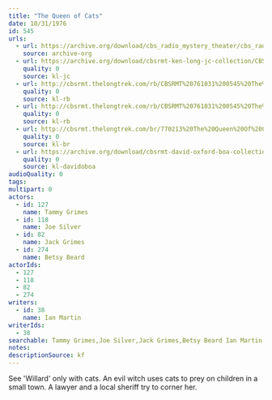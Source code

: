 ```yaml
---
title: "The Queen of Cats"
date: 10/31/1976
id: 545
urls: 
  - url: https://archive.org/download/cbs_radio_mystery_theater/cbs_radio_mystery_theater-0501-0550.zip/cbs_radio_mystery_theater-0501-0550%2Fcbsrmt_0545_the_queen_of_cats.mp3
    source: archive-org
  - url: https://archive.org/download/cbsrmt-ken-long-jc-collection/CBSRMT - 761031 0545 The Queen Of Cats vbr fb2_jc.mp3
    quality: 0
    source: kl-jc
  - url: http://cbsrmt.thelongtrek.com/rb/CBSRMT%20761031%200545%20The%20Queen%20of%20Cats_wuwm.mp3
    quality: 0
    source: kl-rb
  - url: http://cbsrmt.thelongtrek.com/rb/CBSRMT%20761031%200545%20The%20Queen%20of%20Cats_wbbm_rb%20hot.mp3
    quality: 0
    source: kl-rb
  - url: http://cbsrmt.thelongtrek.com/br/770213%20The%20Queen%20Of%20Cats.mp3
    quality: 0
    source: kl-br
  - url: https://archive.org/download/cbsrmt-david-oxford-boa-collection/CBSRMT-761031-0545-The-Queen-of-Cats-(128-44)_WUWM-FM-{BoA}.mp3
    quality: 0
    source: kl-davidoboa
audioQuality: 0
tags: 
multipart: 0
actors:  
  - id: 127
    name: Tammy Grimes  
  - id: 118
    name: Joe Silver  
  - id: 82
    name: Jack Grimes  
  - id: 274
    name: Betsy Beard
actorIds:  
  - 127  
  - 118  
  - 82  
  - 274
writers:  
  - id: 38
    name: Ian Martin
writerIds:  
  - 38
searchable: Tammy Grimes,Joe Silver,Jack Grimes,Betsy Beard Ian Martin
notes: 
descriptionSource: kf
---
```

See 'Willard' only with cats. An evil witch uses cats to prey on children in a small town. A lawyer and a local sheriff try to corner her.